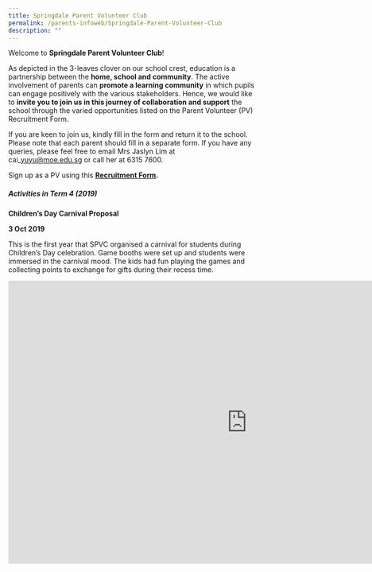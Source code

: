 ```yaml
---
title: Springdale Parent Volunteer Club
permalink: /parents-infoweb/Springdale-Parent-Volunteer-Club
description: ""
---
```

Welcome to&nbsp;**Springdale Parent Volunteer Club**!

As depicted in the 3-leaves clover on our school crest, education is a partnership between the&nbsp;**home, school and community**. The active involvement of parents can&nbsp;**promote a learning community**&nbsp;in which pupils can engage positively with the various stakeholders. Hence, we would like to&nbsp;**invite you to join us in this journey of collaboration and support**&nbsp;the school through the varied opportunities listed on the Parent Volunteer (PV) Recruitment Form.

If you are keen to join us, kindly fill in the form and return it to the school. Please note that each parent should fill in a separate form.&nbsp;If you have any queries, please feel free to email Mrs Jaslyn Lim at cai\_yuyu@moe.edu.sg&nbsp;or call her at 6315 7600.

Sign up as a PV using this&nbsp;**[Recruitment Form](https://springdalepri-moe-edu-sg-admin.cwp.sg/qql/slot/u152/Parents/Parent%20Volunteer%20Club/2021/Parent_Volunteer_Form.pdf).**&nbsp;

  

##### Activities in Term 4 (2019)

**Children’s Day Carnival Proposal**

**3 Oct 2019**

This is the first year that SPVC organised a carnival for students during Children’s Day celebration. Game booths were set up and students were immersed in the carnival mood. The kids had fun playing the games and collecting points to exchange for gifts during their recess time.

<iframe allowfullscreen="true" height="569" width="960" frameborder="0" src="https://docs.google.com/presentation/d/e/2PACX-1vRl140G6N6jJc4Ua6-Sprco6E_dI6j9ac3nVsrrqYERFNIP_oeFFiaqMJYLjnsmplhuj0EoD5FtNbfJ/embed?start=false&amp;loop=false&amp;delayms=3000"></iframe>

